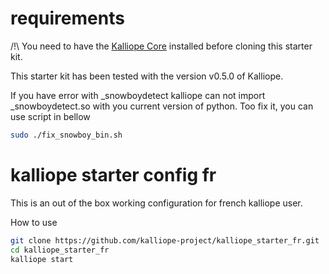 # requirements
/!\ You need to have the [Kalliope Core](https://github.com/kalliope-project/kalliope) installed before cloning this starter kit.

This starter kit has been tested with the version v0.5.0 of Kalliope.

If you have error with _snowboydetect kalliope can not import _snowboydetect.so with you current version of python.
Too fix it, you can use script in bellow

```bash
sudo ./fix_snowboy_bin.sh
```

# kalliope starter config fr

This is an out of the box working configuration for french kalliope user.

How to use
 ```bash
git clone https://github.com/kalliope-project/kalliope_starter_fr.git
cd kalliope_starter_fr
kalliope start
```
